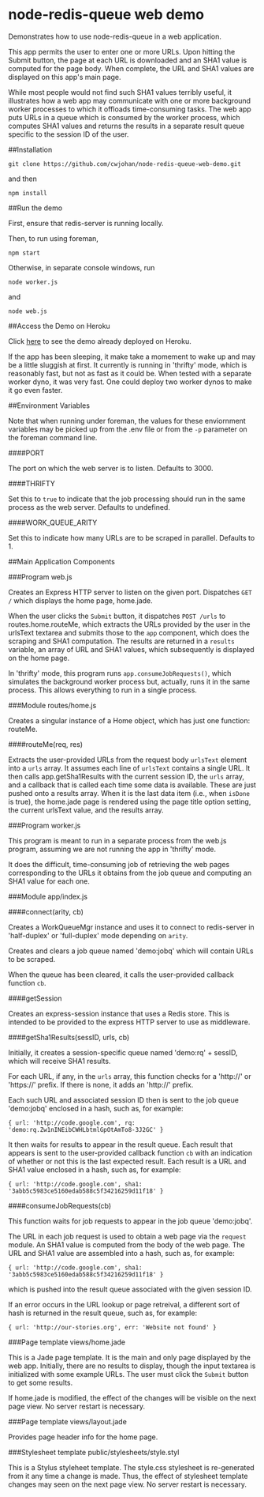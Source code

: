 node-redis-queue web demo
===============

Demonstrates how to use node-redis-queue in a web application.

This app permits the user to enter one or more URLs. Upon hitting
the Submit button, the page at each URL is downloaded and an SHA1
value is computed for the page body. When complete, the URL and
SHA1 values are displayed on this app's main page.

While most people would not find such SHA1 values terribly useful,
it illustrates how a web app may communicate with one or more
background worker processes to which it offloads time-consuming
tasks. The web app puts URLs in a queue which is consumed by
the worker process, which computes SHA1 values and returns the
results in a separate result queue specific to the session ID of the user.

##Installation

    git clone https://github.com/cwjohan/node-redis-queue-web-demo.git

and then

    npm install

##Run the demo

First, ensure that redis-server is running locally.

Then, to run using foreman,

    npm start

Otherwise, in separate console windows, run

    node worker.js

and

    node web.js

##Access the Demo on Heroku

Click [here](https://node-redis-queue-web-demo.herokuapp.com) to see the demo already deployed on Heroku.


If the app has been sleeping, it make take a momement to wake up and may be a little sluggish at first.
It currently is running in 'thrifty' mode, which is reasonably fast, but not as fast as it could be.
When tested with a separate worker dyno, it was very fast. One could deploy two worker dynos to make it
go even faster.

##Environment Variables

Note that when running under foreman, the values for these enviornment
variables may be picked up from the .env file or from the `-p` parameter
on the foreman command line.

####PORT

The port on which the web server is to listen. Defaults to 3000.

####THRIFTY

Set this to `true` to indicate that the job processing should run in the same process
as the web server. Defaults to undefined.

####WORK_QUEUE_ARITY

Set this to indicate how many URLs are to be scraped in parallel. Defaults to 1.

##Main Application Components

###Program web.js

Creates an Express HTTP server to listen on the given port.
Dispatches `GET /` which displays the home page, home.jade.

When the user clicks the `Submit` button, it dispatches `POST /urls`
to routes.home.routeMe, which extracts the URLs provided by the
user in the urlsText textarea and submits those to the `app` component,
which does the scraping and SHA1 computation. The results are
returned in a `results` variable, an array of URL and SHA1 values,
which subsequently is displayed on the home page.

In 'thrifty' mode, this program runs `app.consumeJobRequests()`, which
simulates the background worker process but, actually, runs it in the
same process. This allows everything to run in a single process.

###Module routes/home.js

Creates a singular instance of a Home object, which has just one function: routeMe.

####routeMe(req, res)

Extracts the user-provided URLs from the request body `urlsText` element into a `urls` array.
It assumes each line of `urlsText` contains a single URL.
It then calls app.getSha1Results with the current session ID, the `urls` array, and
a callback that is called each time some data is available. These are just pushed onto
a results array.  When it is the last data item (i.e., when `isDone` is true), the
home.jade page is rendered using the page title option setting, the current urlsText
value, and the results array.

###Program worker.js

This program is meant to run in a separate process from the web.js program, assuming
we are not running the app in 'thrifty' mode.

It does the difficult, time-consuming job of retrieving the web pages corresponding to
the URLs it obtains from the job queue and computing an SHA1 value for each one.

###Module app/index.js

####connect(arity, cb)

Creates a WorkQueueMgr instance and uses it to connect to redis-server
in 'half-duplex' or 'full-duplex' mode depending on `arity`.

Creates and clears a job queue named 'demo:jobq' which will contain URLs to be scraped.

When the queue has been cleared, it calls the user-provided callback function `cb`.

####getSession

Creates an express-session instance that uses a Redis store. This is intended
to be provided to the express HTTP server to use as middleware.

####getSha1Results(sessID, urls, cb)

Initially, it creates a session-specific queue named 'demo:rq' + sessID, which
will receive SHA1 results.

For each URL, if any, in the `urls` array, this function checks for a 'http://' or 'https://'
prefix. If there is none, it adds an 'http://' prefix.

Each such URL and associated session ID then is sent to the job queue 'demo:jobq'
enclosed in a hash, such as, for example:

    { url: 'http://code.google.com', rq: 'demo:rq.Zw1nINEibCWHLbtmlGpOtAmTo8-3J2GC' }

It then waits for results to appear in the result queue. Each result that appears
is sent to the user-provided callback function `cb` with an indication of whether
or not this is the last expected result. Each result is a URL and SHA1 value enclosed
in a hash, such as, for example:

    { url: 'http://code.google.com', sha1: '3abb5c5983ce5160edab588c5f34216259d11f18' }


####consumeJobRequests(cb)

This function waits for job requests to appear in the job queue 'demo:jobq'.

The URL in each job request is used to obtain a web page via the `request` module.
An SHA1 value is computed from the body of the web page. The URL and SHA1 value
are assembled into a hash, such as, for example:

    { url: 'http://code.google.com', sha1: '3abb5c5983ce5160edab588c5f34216259d11f18' }

which is pushed into the result queue associated with the given session ID.

If an error occurs in the URL lookup or page retreival, a different sort of hash
is returned in the result queue, such as, for example:

    { url: 'http://our-stories.org', err: 'Website not found' }

###Page template views/home.jade

This is a Jade page template. It is the main and only page displayed by the web app.
Initially, there are no results to display, though the input textarea is initialized
with some example URLs. The user must click the `Submit` button to get some results.

If home.jade is modified, the effect of the changes will be visible on the next page
view. No server restart is necessary.

###Page template views/layout.jade

Provides page header info for the home page.

###Stylesheet template public/stylesheets/style.styl

This is a Stylus styleheet template. The style.css stylesheet is re-generated from it
any time a change is made. Thus, the effect of stylesheet template changes may seen
on the next page view. No server restart is necessary.
